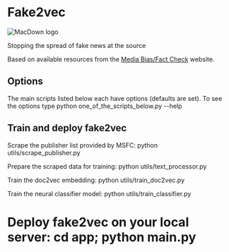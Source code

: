 # Fake2vec

![MacDown logo](http://macdown.uranusjr.com/static/images/logo-160.png)

Stopping the spread of fake news at the source

Based on available resources from the [Media Bias/Fact Check](http://www.mediabiasfactcheck.com) website.


Options
-----------------------------------------------------------------------------------------------
The main scripts listed below each have options (defaults are set). To see the options type
python one_of_the_scripts_below.py --help


Train and deploy fake2vec
-----------------------------------------------------------------------------------------------
Scrape the publisher list provided by MSFC:
python utils/scrape_publisher.py

Prepare the scraped data for training:
python utils/text_processor.py

Train the doc2vec embedding:
python utils/train_doc2vec.py

Train the neural classifier model:
python utils/train_classifier.py

Deploy fake2vec on your local server:
cd app; python main.py
=============================================
